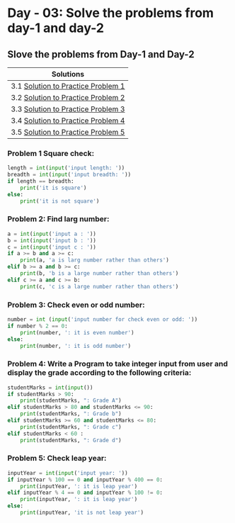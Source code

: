 # Day - 03: Solve the problems from day-1 and day-2

## Slove the problems from Day-1 and Day-2

| Solutions                                     |
| --------------------------------------------- |
| 3.1 [Solution to Practice Problem 1](./8.py)  |
| 3.2 [Solution to Practice Problem 2](./9.py)  |
| 3.3 [Solution to Practice Problem 3](./10.py) |
| 3.4 [Solution to Practice Problem 4](./11.py) |
| 3.5 [Solution to Practice Problem 5](./12.py) |

### Problem 1 Square check:

```python
length = int(input('input length: '))
breadth = int(input('input breadth: '))
if length == breadth:
    print('it is square')
else:
    print('it is not square')
```

### Problem 2: Find larg number:

```python
a = int(input('input a : '))
b = int(input('input b : '))
c = int(input('input c : '))
if a >= b and a >= c:
    print(a, 'a is larg number rather than others')
elif b >= a and b >= c:
    print(b, 'b is a large number rather than others')
elif c >= a and c >= b:
    print(c, 'c is a large number rather than others')
```

### Problem 3: Check even or odd number:

```python
number = int (input('input number for check even or odd: '))
if number % 2 == 0:
    print(number, ': it is even number')
else:
    print(number, ': it is odd number')
```

### Problem 4: Write a Program to take integer input from user and display the grade according to the following criteria:

```python
studentMarks = int(input())
if studentMarks > 90:
    print(studentMarks, ": Grade A")
elif studentMarks > 80 and studentMarks <= 90:
    print(studentMarks, ": Grade b")
elif studentMarks >= 60 and studentMarks <= 80:
    print(studentMarks, ": Grade c")
elif studentMarks < 60 :
    print(studentMarks, ": Grade d")
```

### Problem 5: Check leap year:

```python
inputYear = int(input('input year: '))
if inputYear % 100 == 0 and inputYear % 400 == 0:
    print(inputYear, ': it is leap year')
elif inputYear % 4 == 0 and inputYear % 100 != 0:
    print(inputYear, ': it is leap year')
else:
    print(inputYear, 'it is not leap year')
```
